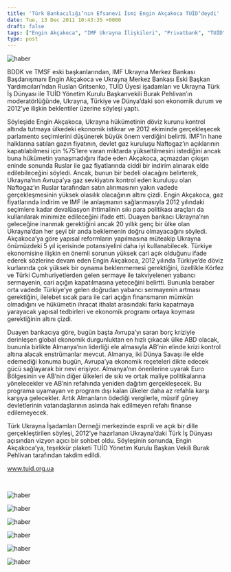 ```yaml
---
title: 'Türk Bankacılığı’nın Efsanevi İsmi Engin Akçakoca TUİD’deydi'
date: Tue, 13 Dec 2011 10:43:35 +0000
draft: false
tags: ["Engin Akçakoca", "IMF Ukrayna İlişkileri", "Privatbank", "TUİD", "TUİD (Türk Ukrayna İşadamları Derneği)", "Ukrayna Türk İş Dünyası"]
type: post
---
```


![haber](http://tuid.org.ua/images/haber/engina1.jpg)









BDDK ve TMSF eski başkanlarından, IMF Ukrayna Merkez Bankası Başdanışmanı Engin Akçakoca ve Ukrayna Merkez Bankası Eski Başkan Yardımcıları’ndan Ruslan Gritsenko, TUİD Üyesi işadamları ve Ukrayna Türk İş Dünyası ile TUİD Yönetim Kurulu Başkanvekili Burak Pehlivan’ın moderatörlüğünde, Ukrayna, Türkiye ve Dünya’daki son ekonomik durum ve 2012’ye ilişkin beklentiler üzerine söyleşi yaptı.

Söyleşide Engin Akçakoca, Ukrayna hükümetinin döviz kurunu kontrol altında tutmaya ülkedeki ekonomik istikrar ve 2012 ekiminde gerçekleşecek parlamento seçimlerini düşünerek büyük önem verdiğini belirtti. IMF’in hane halklarına satılan gazın fiyatının, devlet gaz kuruluşu Naftogaz’ın açıklarının kapatılabilmesi için %75’lere varan miktarda yükseltilmesini istediğini ancak buna hükümetin yanaşmadığını ifade eden Akçakoca, açmazdan çıkışın eninde sonunda Ruslar ile gaz fiyatlarında ciddi bir indirim alınarak elde edilebileceğini söyledi. Ancak, bunun bir bedeli olacağını belirterek, Ukrayna’nın Avrupa’ya gaz sevkiyatını kontrol eden kuruluşu olan Naftogaz’ın Ruslar tarafından satın alınmasının yakın vadede gerçekleşmesinin yüksek olasılık olacağının altını çizdi. Engin Akçakoca, gaz fiyatlarında indirim ve IMF ile anlaşmanın sağlanmasıyla 2012 yılındaki seçimlere kadar devalüasyon ihtimalinin sıkı para politikası araçları da kullanılarak minimize edileceğini ifade etti. Duayen bankacı Ukrayna’nın geleceğine inanmak gerektiğini ancak 20 yıllık genç bir ülke olan Ukrayna’dan her şeyi bir anda beklemenin doğru olmayacağını söyledi. Akçakoca’ya göre yapısal reformların yapılmasına müteakip Ukrayna önümüzdeki 5 yıl içerisinde potansiyelini daha iyi kullanabilecek.
Türkiye ekonomisine ilişkin en önemli sorunun yüksek cari açık olduğunu ifade ederek sözlerine devam eden Engin Akçakoca, 2012 yılında Türkiye’de döviz kurlarında çok yüksek bir oynama beklenmemesi gerektiğini, özellikle Körfez ve Türki Cumhuriyetlerden gelen sermaye ile takviyelenen yabancı sermayenin, cari açığın kapatılmasına yeteceğini belirtti. Bununla beraber orta vadede Türkiye’ye gelen doğrudan yabancı sermayenin artması gerektiğini, ilelebet sıcak para ile cari açığın finansmanın mümkün olmadığını ve hükümetin ihracat ithalat arasındaki farkı kapatmaya yarayacak yapısal tedbirleri ve ekonomik programı ortaya koyması gerektiğinin altını çizdi.

Duayen bankacıya göre, bugün başta Avrupa’yı saran borç kriziyle derinleşen global ekonomik durgunluktan en hızlı çıkacak ülke ABD olacak, bununla birlikte Almanya’nın liderliği ele almasıyla AB’nin elinde krizi kontrol altına alacak enstrümanlar mevcut. Almanya, iki Dünya Savaşı ile elde edemediği konuma bugün, Avrupa’ya ekonomik reçeteleri dikte edecek gücü sağlayarak bir nevi erişiyor. Almanya’nın önerilerine uyarak Euro Bölgesinin ve AB’nin diğer ülkeleri de sıkı ve ortak maliye politikalarına yönelecekler ve AB’nin refahında yeniden dağıtım gerçekleşecek. Bu programa uyamayan ve program dışı kalan ülkeler daha az refahla karşı karşıya gelecekler. Artık Almanların ödediği vergilerle, müsrif güney devletlerinin vatandaşlarının aslında hak edilmeyen refahı finanse edilemeyecek.

Türk Ukrayna İşadamları Derneği merkezinde esprili ve açık bir dille gerçekleştirilen söyleşi, 2012’ye hazırlanan Ukrayna’daki Türk İş Dünyası açısından vizyon açıcı bir sohbet oldu. Söyleşinin sonunda, Engin Akçakoca’ya, teşekkür plaketi TUİD Yönetim Kurulu Başkan Vekili Burak Pehlivan tarafından takdim edildi.

www.tuid.org.ua

 

![haber](http://tuid.org.ua/images/haber/engin1.jpg)

![haber](http://tuid.org.ua/images/haber/engin3.jpg)

![haber](http://tuid.org.ua/images/haber/engin7.jpg)

![haber](http://tuid.org.ua/images/haber/engin8.jpg)

![haber](http://tuid.org.ua/images/haber/engin10.jpg)

![haber](http://tuid.org.ua/images/haber/engin11.jpg)

 

 

